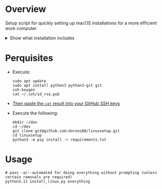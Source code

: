 # Overview

Setup script for quickly setting up macOS installations for a more efficient work computer.

<details>
<summary>Show what installation includes</summary>

- git
- git-lfs
- python3.9 & tk
- python3.11 & tk
- jq
- ipsw
- cmake
- ripgrep
- libffi
- defaultbrowser
- bat
- fzf
- xonsh
- wget
- htop
- ncdu
- watch
- bash-completion
- node
- drawio
- dockutil
- iTerm
- PyCharm CE
- Visual Studio Code
- Sublime Text
- DB Browser for SQLite
- Google Chrome
- Wireshark
- Rectangle
- Discord
- Flycut
- RayCast
- Alt-Tab

</details>

# Perquisites

- Execute:
    ```shell
    sudo apt update
    sudo apt install python3 python3-git git
    ssh-keygen
    cat ~/.ssh/id_rsa.pub
    ```

- [Then paste the `cat` result into your GitHub SSH keys](https://github.com/settings/ssh/new)

- Execute the following:
  ```shell
  mkdir ~/dev
  cd ~/dev
  git clone git@github.com:doronz88/linuxsetup.git
  cd linuxsetup
  python3 -m pip install -r requirements.txt
  ```

# Usage

```shell
# pass -a/--automated for doing everything without prompting (unless certain removals are required)
python3.11 install_linux.py everything
```